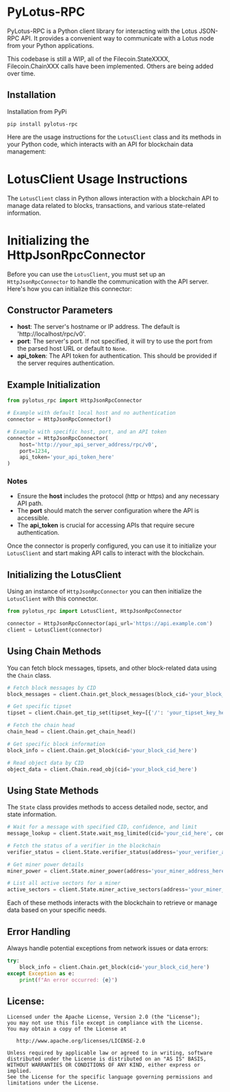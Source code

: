 # PyLotus-RPC

PyLotus-RPC is a Python client library for interacting with the Lotus JSON-RPC API. It provides a convenient way to communicate with a Lotus node from your Python applications.

This codebase is still a WIP, all of the Filecoin.StateXXXX, Filecoin.ChainXXX calls have been implemented. Others are being added over time.


## Installation

Installation from PyPi

```shell
pip install pylotus-rpc
```

Here are the usage instructions for the `LotusClient` class and its methods in your Python code, which interacts with an API for blockchain data management:

# LotusClient Usage Instructions

The `LotusClient` class in Python allows interaction with a blockchain API to manage data related to blocks, transactions, and various state-related information.


# Initializing the HttpJsonRpcConnector

Before you can use the `LotusClient`, you must set up an `HttpJsonRpcConnector` to handle the communication with the API server. Here's how you can initialize this connector:

## Constructor Parameters
- **host**: The server's hostname or IP address. The default is 'http://localhost/rpc/v0'.
- **port**: The server's port. If not specified, it will try to use the port from the parsed host URL or default to `None`.
- **api_token**: The API token for authentication. This should be provided if the server requires authentication.

## Example Initialization

```python
from pylotus_rpc import HttpJsonRpcConnector

# Example with default local host and no authentication
connector = HttpJsonRpcConnector()

# Example with specific host, port, and an API token
connector = HttpJsonRpcConnector(
    host='http://your_api_server_address/rpc/v0',
    port=1234,
    api_token='your_api_token_here'
)
```

### Notes
- Ensure the **host** includes the protocol (http or https) and any necessary API path.
- The **port** should match the server configuration where the API is accessible.
- The **api_token** is crucial for accessing APIs that require secure authentication.

Once the connector is properly configured, you can use it to initialize your `LotusClient` and start making API calls to interact with the blockchain.

## Initializing the LotusClient

Using an instance of `HttpJsonRpcConnector` you can then initialize the `LotusClient` with this connector.

```python
from pylotus_rpc import LotusClient, HttpJsonRpcConnector

connector = HttpJsonRpcConnector(api_url='https://api.example.com')
client = LotusClient(connector)
```

## Using Chain Methods

You can fetch block messages, tipsets, and other block-related data using the `Chain` class.

```python
# Fetch block messages by CID
block_messages = client.Chain.get_block_messages(block_cid='your_block_cid_here')

# Get specific tipset
tipset = client.Chain.get_tip_set(tipset_key=[{'/': 'your_tipset_key_here'}])

# Fetch the chain head
chain_head = client.Chain.get_chain_head()

# Get specific block information
block_info = client.Chain.get_block(cid='your_block_cid_here')

# Read object data by CID
object_data = client.Chain.read_obj(cid='your_block_cid_here')
```

## Using State Methods

The `State` class provides methods to access detailed node, sector, and state information.

```python
# Wait for a message with specified CID, confidence, and limit
message_lookup = client.State.wait_msg_limited(cid='your_cid_here', confidence=3, limit=100)

# Fetch the status of a verifier in the blockchain
verifier_status = client.State.verifier_status(address='your_verifier_address_here')

# Get miner power details
miner_power = client.State.miner_power(address='your_miner_address_here')

# List all active sectors for a miner
active_sectors = client.State.miner_active_sectors(address='your_miner_address_here')
```

Each of these methods interacts with the blockchain to retrieve or manage data based on your specific needs.

## Error Handling

Always handle potential exceptions from network issues or data errors:

```python
try:
    block_info = client.Chain.get_block(cid='your_block_cid_here')
except Exception as e:
    print(f"An error occurred: {e}")
```

## License:

```
Licensed under the Apache License, Version 2.0 (the "License");
you may not use this file except in compliance with the License.
You may obtain a copy of the License at

   http://www.apache.org/licenses/LICENSE-2.0

Unless required by applicable law or agreed to in writing, software
distributed under the License is distributed on an "AS IS" BASIS,
WITHOUT WARRANTIES OR CONDITIONS OF ANY KIND, either express or implied.
See the License for the specific language governing permissions and
limitations under the License.

```
